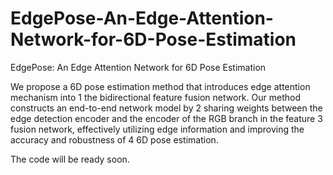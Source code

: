 # EdgePose-An-Edge-Attention-Network-for-6D-Pose-Estimation
EdgePose: An Edge Attention Network for 6D Pose Estimation

We propose a 6D pose estimation method that introduces edge attention mechanism into 1
the bidirectional feature fusion network. Our method constructs an end-to-end network model by 2
sharing weights between the edge detection encoder and the encoder of the RGB branch in the feature 3
fusion network, effectively utilizing edge information and improving the accuracy and robustness of 4
6D pose estimation.

The code will be ready soon.
